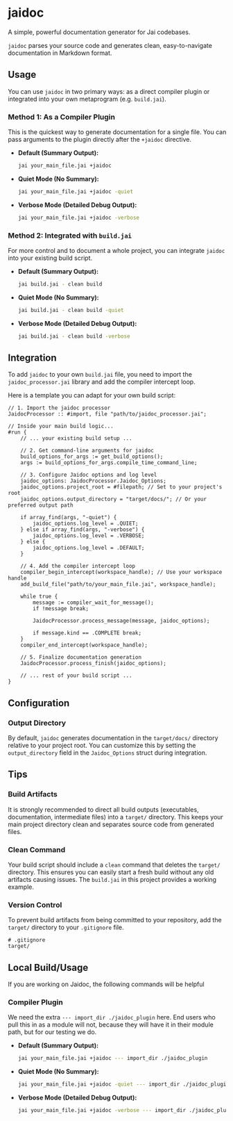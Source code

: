 # jaidoc

A simple, powerful documentation generator for Jai codebases.

`jaidoc` parses your source code and generates clean, easy-to-navigate documentation in Markdown format.

## Usage

You can use `jaidoc` in two primary ways: as a direct compiler plugin or integrated into your own metaprogram (e.g. `build.jai`).

### Method 1: As a Compiler Plugin

This is the quickest way to generate documentation for a single file. You can pass arguments to the plugin directly after the `+jaidoc` directive.

*   **Default (Summary Output):**
    ```bash
    jai your_main_file.jai +jaidoc
    ```

*   **Quiet Mode (No Summary):**
    ```bash
    jai your_main_file.jai +jaidoc -quiet
    ```

*   **Verbose Mode (Detailed Debug Output):**
    ```bash
    jai your_main_file.jai +jaidoc -verbose
    ```

### Method 2: Integrated with `build.jai`

For more control and to document a whole project, you can integrate `jaidoc` into your existing build script.

*   **Default (Summary Output):**
    ```bash
    jai build.jai - clean build
    ```

*   **Quiet Mode (No Summary):**
    ```bash
    jai build.jai - clean build -quiet
    ```

*   **Verbose Mode (Detailed Debug Output):**
    ```bash
    jai build.jai - clean build -verbose
    ```

## Integration

To add `jaidoc` to your own `build.jai` file, you need to import the `jaidoc_processor.jai` library and add the compiler intercept loop. 

Here is a template you can adapt for your own build script:

```jai
// 1. Import the jaidoc processor
JaidocProcessor :: #import, file "path/to/jaidoc_processor.jai";

// Inside your main build logic...
#run {
    // ... your existing build setup ...

    // 2. Get command-line arguments for jaidoc
    build_options_for_args := get_build_options();
    args := build_options_for_args.compile_time_command_line;

    // 3. Configure Jaidoc options and log level
    jaidoc_options: JaidocProcessor.Jaidoc_Options;
    jaidoc_options.project_root = #filepath; // Set to your project's root
    jaidoc_options.output_directory = "target/docs/"; // Or your preferred output path

    if array_find(args, "-quiet") {
        jaidoc_options.log_level = .QUIET;
    } else if array_find(args, "-verbose") {
        jaidoc_options.log_level = .VERBOSE;
    } else {
        jaidoc_options.log_level = .DEFAULT;
    }

    // 4. Add the compiler intercept loop
    compiler_begin_intercept(workspace_handle); // Use your workspace handle
    add_build_file("path/to/your_main_file.jai", workspace_handle);
    
    while true {
        message := compiler_wait_for_message();
        if !message break;

        JaidocProcessor.process_message(message, jaidoc_options);

        if message.kind == .COMPLETE break;
    }
    compiler_end_intercept(workspace_handle);

    // 5. Finalize documentation generation
    JaidocProcessor.process_finish(jaidoc_options);

    // ... rest of your build script ...
}
```

## Configuration

### Output Directory

By default, `jaidoc` generates documentation in the `target/docs/` directory relative to your project root. You can customize this by setting the `output_directory` field in the `Jaidoc_Options` struct during integration.

## Tips

### Build Artifacts

It is strongly recommended to direct all build outputs (executables, documentation, intermediate files) into a `target/` directory. This keeps your main project directory clean and separates source code from generated files.

### Clean Command

Your build script should include a `clean` command that deletes the `target/` directory. This ensures you can easily start a fresh build without any old artifacts causing issues. The `build.jai` in this project provides a working example.

### Version Control

To prevent build artifacts from being committed to your repository, add the `target/` directory to your `.gitignore` file.

```
# .gitignore
target/
```

## Local Build/Usage

If you are working on Jaidoc, the following commands will be helpful

### Compiler Plugin

We need the extra `--- import_dir ./jaidoc_plugin` here. End users who pull this in as a module will not, because they will have it in their module path, but for our testing we do.

*   **Default (Summary Output):**
    ```bash
    jai your_main_file.jai +jaidoc --- import_dir ./jaidoc_plugin
    ```

*   **Quiet Mode (No Summary):**
    ```bash
    jai your_main_file.jai +jaidoc -quiet --- import_dir ./jaidoc_plugin
    ```

*   **Verbose Mode (Detailed Debug Output):**
    ```bash
    jai your_main_file.jai +jaidoc -verbose --- import_dir ./jaidoc_plugin
    ```